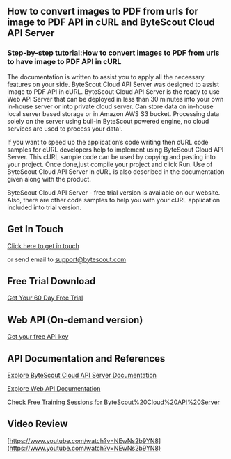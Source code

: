 ## How to convert images to PDF from urls for image to PDF API in cURL and ByteScout Cloud API Server

### Step-by-step tutorial:How to convert images to PDF from urls to have image to PDF API in cURL

The documentation is written to assist you to apply all the necessary features on your side. ByteScout Cloud API Server was designed to assist image to PDF API in cURL. ByteScout Cloud API Server is the ready to use Web API Server that can be deployed in less than 30 minutes into your own in-house server or into private cloud server. Can store data on in-house local server based storage or in Amazon AWS S3 bucket. Processing data solely on the server using buil-in ByteScout powered engine, no cloud services are used to process your data!.

If you want to speed up the application’s code writing then cURL code samples for cURL developers help to implement using ByteScout Cloud API Server. This cURL sample code can be used by copying and pasting into your project. Once done,just compile your project and click Run. Use of ByteScout Cloud API Server in cURL is also described in the documentation given along with the product.

ByteScout Cloud API Server - free trial version is available on our website. Also, there are other code samples to help you with your cURL application included into trial version.

## Get In Touch

[Click here to get in touch](https://bytescout.zendesk.com/hc/en-us/requests/new?subject=ByteScout%20Cloud%20API%20Server%20Question)

or send email to [support@bytescout.com](mailto:support@bytescout.com?subject=ByteScout%20Cloud%20API%20Server%20Question) 

## Free Trial Download

[Get Your 60 Day Free Trial](https://bytescout.com/download/web-installer?utm_source=github-readme)

## Web API (On-demand version)

[Get your free API key](https://pdf.co/documentation/api?utm_source=github-readme)

## API Documentation and References

[Explore ByteScout Cloud API Server Documentation](https://bytescout.com/documentation/index.html?utm_source=github-readme)

[Explore Web API Documentation](https://pdf.co/documentation/api?utm_source=github-readme)

[Check Free Training Sessions for ByteScout%20Cloud%20API%20Server](https://academy.bytescout.com/)

## Video Review

[https://www.youtube.com/watch?v=NEwNs2b9YN8](https://www.youtube.com/watch?v=NEwNs2b9YN8)